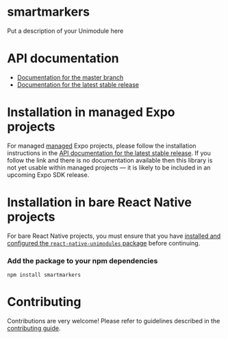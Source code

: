 # smartmarkers

Put a description of your Unimodule here

# API documentation

-   [Documentation for the master branch](https://github.com/expo/expo/blob/master/docs/pages/versions/unversioned/sdk/smartmarkers.md)
-   [Documentation for the latest stable release](https://docs.expo.io/versions/latest/sdk/smartmarkers/)

# Installation in managed Expo projects

For managed [managed](https://docs.expo.io/versions/latest/introduction/managed-vs-bare/) Expo projects, please follow the installation instructions in the [API documentation for the latest stable release](#api-documentation). If you follow the link and there is no documentation available then this library is not yet usable within managed projects &mdash; it is likely to be included in an upcoming Expo SDK release.

# Installation in bare React Native projects

For bare React Native projects, you must ensure that you have [installed and configured the `react-native-unimodules` package](https://github.com/unimodules/react-native-unimodules) before continuing.

### Add the package to your npm dependencies

```
npm install smartmarkers
```

# Contributing

Contributions are very welcome! Please refer to guidelines described in the [contributing guide](https://github.com/expo/expo#contributing).
